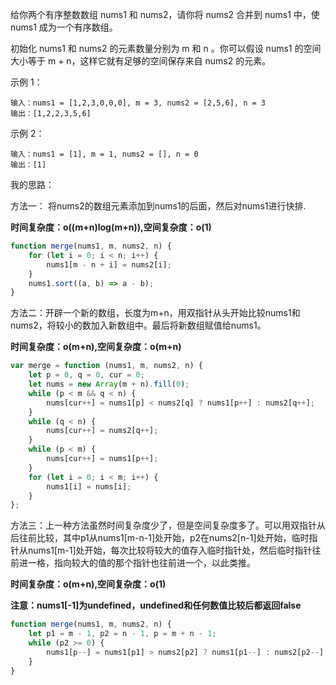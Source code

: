 给你两个有序整数数组 nums1 和 nums2，请你将 nums2 合并到 nums1 中，使 nums1 成为一个有序数组。

初始化 nums1 和 nums2 的元素数量分别为 m 和 n 。你可以假设 nums1 的空间大小等于 m + n，这样它就有足够的空间保存来自 nums2 的元素。

示例 1：
```
输入：nums1 = [1,2,3,0,0,0], m = 3, nums2 = [2,5,6], n = 3
输出：[1,2,2,3,5,6]
```
示例 2：
```
输入：nums1 = [1], m = 1, nums2 = [], n = 0
输出：[1]
```

我的思路：

方法一：
将nums2的数组元素添加到nums1的后面，然后对nums1进行快排.

**时间复杂度：o((m+n)log(m+n)),空间复杂度：o(1)**

```js
function merge(nums1, m, nums2, n) {
    for (let i = 0; i < n; i++) {
        nums1[m - n + i] = nums2[i];
    }
    nums1.sort((a, b) => a - b);
}
```

方法二：开辟一个新的数组，长度为m+n，用双指针从头开始比较nums1和nums2，将较小的数加入新数组中。最后将新数组赋值给nums1。

**时间复杂度：o(m+n),空间复杂度：o(m+n)**

```js
var merge = function (nums1, m, nums2, n) {
    let p = 0, q = 0, cur = 0;
    let nums = new Array(m + n).fill(0);
    while (p < m && q < n) {
        nums[cur++] = nums1[p] < nums2[q] ? nums1[p++] : nums2[q++];
    }
    while (q < n) {
        nums[cur++] = nums2[q++];
    }
    while (p < m) {
        nums[cur++] = nums1[p++];
    }
    for (let i = 0; i < m; i++) {
        nums1[i] = nums[i];
    }
};
```

方法三：上一种方法虽然时间复杂度少了，但是空间复杂度多了。可以用双指针从后往前比较，其中p1从nums1[m-n-1]处开始，p2在nums2[n-1]处开始，临时指针从nums1[m-1]处开始，每次比较将较大的值存入临时指针处，然后临时指针往前进一格，指向较大的值的那个指针也往前进一个，以此类推。

**时间复杂度：o(m+n),空间复杂度：o(1)**

**注意：nums1[-1]为undefined，undefined和任何数值比较后都返回false**
```js
function merge(nums1, m, nums2, n) {
    let p1 = m - 1, p2 = n - 1, p = m + n - 1;
    while (p2 >= 0) {
        nums1[p--] = nums1[p1] > nums2[p2] ? nums1[p1--] : nums2[p2--];
    }
}
```